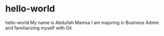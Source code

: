 # hello-world
hello-world
My name is Abdullah Mamsa I am majoring in Business Admin and familiarizing myself with Git 
